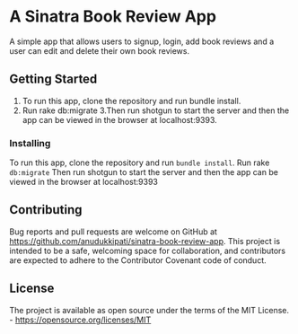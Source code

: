 # A Sinatra Book Review App

A simple app that allows users to signup, login, add book reviews and a user can edit and delete their own book reviews.

## Getting Started


1. To run this app, clone the repository and run bundle install.
2. Run rake db:migrate
3.Then run shotgun to start the server and then the app can be viewed in the browser at localhost:9393.


### Installing
 To run this app, clone the repository and run ```bundle install```.
 Run rake ```db:migrate```
 Then run shotgun to start the server and then the app can be viewed in the browser at localhost:9393

## Contributing

Bug reports and pull requests are welcome on GitHub at https://github.com/anudukkipati/sinatra-book-review-app. This project is intended to be a safe, welcoming space for collaboration, and contributors are expected to adhere to the Contributor Covenant code of conduct.


## License

The project is available as open source under the terms of the MIT License. - https://opensource.org/licenses/MIT
